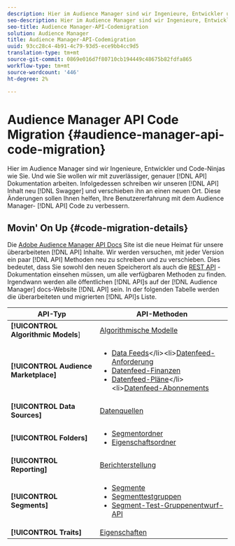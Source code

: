 ```yaml
---
description: Hier im Audience Manager sind wir Ingenieure, Entwickler und Code-Ninjas wie Sie. Und wie Sie möchten wir mit zuverlässiger, genauer API-Dokumentation arbeiten. Daher schreiben wir unseren API-Inhalt in Swagger neu und verschieben ihn an einen neuen Speicherort. Diese Änderungen sollen Ihnen helfen, Ihre Benutzererfahrung mit dem Audience Manager-API-Code zu verbessern.
seo-description: Hier im Audience Manager sind wir Ingenieure, Entwickler und Code-Ninjas wie Sie. Und wie Sie möchten wir mit zuverlässiger, genauer API-Dokumentation arbeiten. Daher schreiben wir unseren API-Inhalt in Swagger neu und verschieben ihn an einen neuen Speicherort. Diese Änderungen sollen Ihnen helfen, Ihre Benutzererfahrung mit dem Audience Manager-API-Code zu verbessern.
seo-title: Audience Manager-API-Codemigration
solution: Audience Manager
title: Audience Manager-API-Codemigration
uuid: 93cc28c4-4b91-4c79-93d5-ece9bb4cc9d5
translation-type: tm+mt
source-git-commit: 0869e016d7f80710cb194449c48675b82fdfa865
workflow-type: tm+mt
source-wordcount: '446'
ht-degree: 2%

---
```



# Audience Manager API Code Migration {#audience-manager-api-code-migration}

Hier im Audience Manager sind wir Ingenieure, Entwickler und Code-Ninjas wie Sie. Und wie Sie wollen wir mit zuverlässiger, genauer [!DNL API] Dokumentation arbeiten. Infolgedessen schreiben wir unseren [!DNL API] Inhalt neu [!DNL Swagger] und verschieben ihn an einen neuen Ort. Diese Änderungen sollen Ihnen helfen, Ihre Benutzererfahrung mit dem Audience Manager- [!DNL API] Code zu verbessern.

## Movin&#39; On Up {#code-migration-details}

<!-- api-swagger-migration.xml -->

Die [Adobe Audience Manager API Docs](https://bank.demdex.com/portal/swagger/index.html) Site ist die neue Heimat für unsere überarbeiteten [!DNL API] Inhalte. Wir werden versuchen, mit jeder Version ein paar [!DNL API] Methoden neu zu schreiben und zu verschieben. Dies bedeutet, dass Sie sowohl den neuen Speicherort als auch die [REST API](../api/rest-api-main/rest-api-main.md) -Dokumentation einsehen müssen, um alle verfügbaren Methoden zu finden. Irgendwann werden alle öffentlichen [!DNL API]s auf der [!DNL Audience Manager] docs-Website [!DNL API] sein. In der folgenden Tabelle werden die überarbeiteten und migrierten [!DNL API]s Liste.

<!--

<table id="table_CD3C244CB02C48C898745FB982EC828C"> 
 <thead> 
  <tr> 
   <th colname="col1" class="entry"> API Type </th> 
   <th colname="col2" class="entry"> API Methods </th> 
  </tr> 
 </thead>
 <tbody>
 <tr> 
   <td colname="col1"> <p> <b>Algorithmic Models</b> </p> </td> 
   <td colname="col2"> <p> <a href="https://bank.demdex.com/portal/swagger/index.html#/Algorithmic_Models_API" format="https" scope="external"> Algorithmic Models</a> </p> </td> 
  </tr> 
  <tr> 
   <td colname="col1"> <p> <b>Audience Marketplace</b> </p> </td> 
   <td colname="col2"> <p> 
     <ul id="ul_4CFB3FAAC0B04E5AADD80E7D7FAF2722"> 
      <li id="li_50EE5F6B2278480E9FEA04AD51664F9D"> <a href="https://bank.demdex.com/portal/swagger/index.html#!/?f=Data_Feed_API" format="https" scope="external"> Data Feeds</a> </li> 
      <li id="li_5D372E3819014AB78C12048A9A2DC89F"> <a href="https://bank.demdex.com/portal/swagger/index.html#!/Data_Feed_Request_API/" format="https" scope="external"> Data Feed Request</a> </li> 
      <li id="li_0582688D08C346C68B81D86A5C46E053"> <a href="https://bank.demdex.com/portal/swagger/index.html#!/?f=Data_Feed_Finance_API" format="https" scope="external"> Data Feed Finance</a> </li> 
      <li id="li_C1C1CB42D6A74803B4672F6EE2D2D08C"> <a href="https://bank.demdex.com/portal/swagger/index.html#!/?f=Data_Feed_Plans_API" format="https" scope="external"> Data Feed Plans</a> </li> 
      <li id="li_D8F9D791D0824287B9D0B0585E3106AB"> <a href="https://bank.demdex.com/portal/swagger/index.html#!/Data_Feed_Subscription_API" format="https" scope="external"> Data Feed Subscriptions</a> </li> 
     </ul> </p> </td> 
  </tr> 
  <tr> 
   <td colname="col1"> <p> <b>Data Source</b> </p> </td> 
   <td colname="col2"> <p> <a href="https://bank.demdex.com/portal/swagger/index.html#!/Data_Source_API" format="https" scope="external"> Data Sources</a> </p> </td> 
  </tr> 
   <td colname="col1"> <p> <b>Derived Signals</b> </p> </td> 
   <td colname="col2"> <p> <a href="https://bank.demdex.com/portal/swagger/index.html#/Derived_Signals_API" format="https" scope="external"> Derived Signals</a> </p> </td> 
  </tr>   
  <tr> 
   <td colname="col1"> <p> <b>Folders</b> </p> </td> 
   <td colname="col2"> <p> 
     <ul id="ul_FD05673B372141F3B0EF2C79A338F744"> 
      <li id="li_5D16FCAF6F0E411694A1CFBE9571BDAC"> <a href="https://bank.demdex.com/portal/swagger/index.html#!/Segment_Folder_API" format="https" scope="external"> Segment Folders</a> </li> 
      <li id="li_5DC088C0F8CA4FC193248366C8400030"> <a href="https://bank.demdex.com/portal/swagger/index.html#!/Trait_Folder_API" scope="external" format="https"> Trait Folders</a> </li> 
     </ul> </p> </td> 
  </tr> 
  <tr> 
   <td colname="col1"> <p> <b>Reporting</b> </p> </td> 
   <td colname="col2"> <p> <a href="https://bank.demdex.com/portal/swagger/index.html#!/Reporting_API" format="https" scope="external"> Reporting</a> </p> </td> 
  </tr> 
  <tr> 
   <td colname="col1"> <p> <b>Segments</b> </p> </td> 
   <td colname="col2"> <p> 
     <ul id="ul_098B0655653D4846B70349A35A055C19"> 
      <li id="li_41A3003BF41147969BC88D4F12A5C1BB"> <a href="https://bank.demdex.com/portal/swagger/index.html#!/Segments_API" format="https" scope="external"> Segments</a> </li> 
      <li id="li_22A858D377634D88AE58BE2CE924169C"> <a href="https://bank.demdex.com/portal/swagger/index.html#!/Segment_Test_Group_API/" format="https" scope="external"> Segment Test Groups</a> </li> 
      <li id="li_2B505A1B43CF4B29A0336106C321E7FD"> <a href="https://bank.demdex.com/portal/swagger/index.html#!/Segment_Test_Group_Draft_API/" format="https" scope="external"> Segment Test Group Draft API</a> </li> 
     </ul> </p> </td> 
  </tr> 
  <tr> 
   <td colname="col1"> <p> <b>Traits</b> </p> </td> 
   <td colname="col2"> <p> <a href="https://bank.demdex.com/portal/swagger/index.html#!/Traits_API" format="https" scope="external"> Traits</a> </p> </td> 
  </tr>
 </tbody>
</table>

-->


| API-Typ | API-Methoden |
---------|----------
| **[!UICONTROL Algorithmic Models**] | [Algorithmische Modelle](https://bank.demdex.com/portal/swagger/index.html#/Algorithmic_Models_API) |
| **[!UICONTROL Audience Marketplace]** | <ul><li>[Data Feeds](https://bank.demdex.com/portal/swagger/index.html#/Audience%20Marketplace%20Buyer%20API/get_available_data_feeds_)</li><li>[Datenfeed-Anforderung](https://bank.demdex.com/portal/swagger/index.html#/Audience%20Marketplace%20Buyer%20API/post_available_data_feeds__dataSourceId__requests)</li><li>[Datenfeed-Finanzen](https://bank.demdex.com/portal/swagger/index.html#/Audience%20Marketplace%20Finance%20API/get_data_feeds_billing_report)</li><li>[Datenfeed-Pläne](https://bank.demdex.com/portal/swagger/index.html#/Audience%20Marketplace%20Seller%20API/get_data_feeds__dataSourceId__plans_)</li><li>[Datenfeed-Abonnements](https://bank.demdex.com/portal/swagger/index.html#/Audience%20Marketplace%20Seller%20API/get_data_feeds__dataSourceId__subscriptions)</li></ul> |
| **[!UICONTROL Data Sources]** | [Datenquellen](https://bank.demdex.com/portal/swagger/index.html#/Data_Source_API) |
| **[!UICONTROL Folders]** | <ul><li>[Segmentordner](https://bank.demdex.com/portal/swagger/index.html#/Segment_Folder_API)</li><li>[Eigenschaftsordner](https://bank.demdex.com/portal/swagger/index.html#/Trait%20Folder%20API)</li></ul> |
| **[!UICONTROL Reporting]** | [Berichterstellung](https://bank.demdex.com/portal/swagger/index.html#/Reporting%20API) |
| **[!UICONTROL Segments]** | <ul><li>[Segmente](https://bank.demdex.com/portal/swagger/index.html#/Segments%20API)</li><li>[Segmenttestgruppen](https://bank.demdex.com/portal/swagger/index.html#/Segment%20Test%20Group%20API)</li><li>[Segment-Test-Gruppenentwurf-API](https://bank.demdex.com/portal/swagger/index.html#/Segment%20Test%20Group%20API/post_segment_test_groups_drafts)</li></ul> |
| **[!UICONTROL Traits]** | [Eigenschaften](https://bank.demdex.com/portal/swagger/index.html#/Traits%20API) |